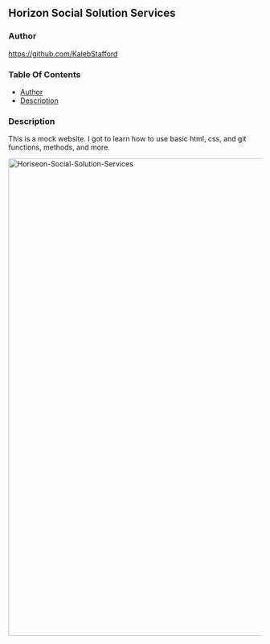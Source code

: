 ## Horizon Social Solution Services

### Author
https://github.com/KalebStafford

### Table Of Contents
* [Author](#author)
* [Description](#description)

### Description
This is a mock website. I got to learn how to use basic html, css, and git functions, methods, and more.

<img width="950" alt="Horiseon-Social-Solution-Services" src="https://user-images.githubusercontent.com/91916985/173728779-a6d6f094-b10e-46f4-93ba-b56299ce987d.png">
